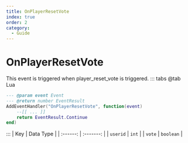 ```yaml
---
title: OnPlayerResetVote
index: true
order: 2
category:
  - Guide
---
```


# OnPlayerResetVote
This event is triggered when player_reset_vote is triggered.
::: tabs
@tab Lua
```lua
--- @param event Event
--- @return number EventResult
AddEventHandler("OnPlayerResetVote", function(event)
    --[[ ... ]]
    return EventResult.Continue
end)
```

:::
|    Key   | Data Type |
| :------: | :-------: |
| `userid` |   `int`   |
|  `vote`  | `boolean` |